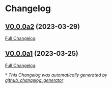 # Changelog

## [V0.0.0a2](https://github.com/OpenVoiceOS/ovos-solver-plugin-llmcpp/tree/V0.0.0a2) (2023-03-29)

[Full Changelog](https://github.com/OpenVoiceOS/ovos-solver-plugin-llmcpp/compare/V0.0.0a1...V0.0.0a2)

## [V0.0.0a1](https://github.com/OpenVoiceOS/ovos-solver-plugin-llmcpp/tree/V0.0.0a1) (2023-03-25)

[Full Changelog](https://github.com/OpenVoiceOS/ovos-solver-plugin-llmcpp/compare/99ec109858d419a599cbdf2b13f0f8c0436b3988...V0.0.0a1)



\* *This Changelog was automatically generated by [github_changelog_generator](https://github.com/github-changelog-generator/github-changelog-generator)*
